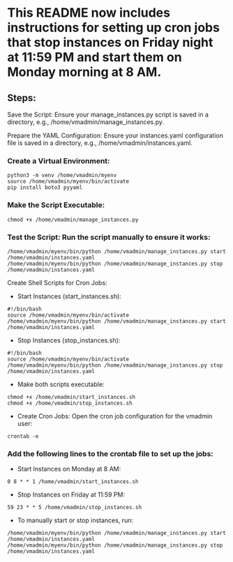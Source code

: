 # This README now includes instructions for setting up cron jobs that stop instances on Friday night at 11:59 PM and start them on Monday morning at 8 AM.


## Steps:
Save the Script: Ensure your manage_instances.py script is saved in a directory, e.g., /home/vmadmin/manage_instances.py.

Prepare the YAML Configuration: Ensure your instances.yaml configuration file is saved in a directory, e.g., /home/vmadmin/instances.yaml.

### Create a Virtual Environment:

```
python3 -m venv /home/vmadmin/myenv
source /home/vmadmin/myenv/bin/activate
pip install boto3 pyyaml
```
### Make the Script Executable:
```
chmod +x /home/vmadmin/manage_instances.py
```

### Test the Script: Run the script manually to ensure it works:
```
/home/vmadmin/myenv/bin/python /home/vmadmin/manage_instances.py start /home/vmadmin/instances.yaml
/home/vmadmin/myenv/bin/python /home/vmadmin/manage_instances.py stop /home/vmadmin/instances.yaml
```

Create Shell Scripts for Cron Jobs:

- Start Instances (start_instances.sh):
```
#!/bin/bash
source /home/vmadmin/myenv/bin/activate
/home/vmadmin/myenv/bin/python /home/vmadmin/manage_instances.py start /home/vmadmin/instances.yaml
```

- Stop Instances (stop_instances.sh):
```
#!/bin/bash
source /home/vmadmin/myenv/bin/activate
/home/vmadmin/myenv/bin/python /home/vmadmin/manage_instances.py stop /home/vmadmin/instances.yaml
```

- Make both scripts executable:
```
chmod +x /home/vmadmin/start_instances.sh
chmod +x /home/vmadmin/stop_instances.sh
```

- Create Cron Jobs: Open the cron job configuration for the vmadmin user:
```
crontab -e
```

### Add the following lines to the crontab file to set up the jobs:

- Start Instances on Monday at 8 AM:
```
0 8 * * 1 /home/vmadmin/start_instances.sh
```
- Stop Instances on Friday at 11:59 PM:
```
59 23 * * 5 /home/vmadmin/stop_instances.sh
```

- To manually start or stop instances, run:
```
/home/vmadmin/myenv/bin/python /home/vmadmin/manage_instances.py start /home/vmadmin/instances.yaml
/home/vmadmin/myenv/bin/python /home/vmadmin/manage_instances.py stop /home/vmadmin/instances.yaml
```

